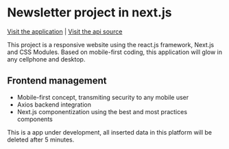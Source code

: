 # Newsletter project in next.js

<a href="https://frontend-newsletter-nextjs.vercel.app/">Visit the application</a> | <a href="https://github.com/gabtonete/backend-newsletter-typescript">Visit the api source</a>

This project is a responsive website using the react.js framework, Next.js and CSS Modules. Based on mobile-first coding, this application will glow in any cellphone and desktop.

## Frontend management
- Mobile-first concept, transmiting security to any mobile user
- Axios backend integration
- Next.js componentization using the best and most practices components

This is a app under development, all inserted data in this platform will be deleted after 5 minutes.
